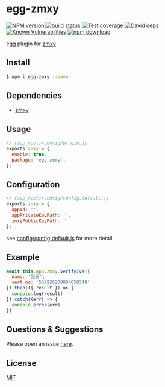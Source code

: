 # egg-zmxy

[![NPM version][npm-image]][npm-url]
[![build status][travis-image]][travis-url]
[![Test coverage][codecov-image]][codecov-url]
[![David deps][david-image]][david-url]
[![Known Vulnerabilities][snyk-image]][snyk-url]
[![npm download][download-image]][download-url]

[npm-image]: https://img.shields.io/npm/v/egg-zmxy.svg?style=flat-square
[npm-url]: https://npmjs.org/package/egg-zmxy
[travis-image]: https://img.shields.io/travis/eggjs/egg-zmxy.svg?style=flat-square
[travis-url]: https://travis-ci.org/eggjs/egg-zmxy
[codecov-image]: https://img.shields.io/codecov/c/github/eggjs/egg-zmxy.svg?style=flat-square
[codecov-url]: https://codecov.io/github/eggjs/egg-zmxy?branch=master
[david-image]: https://img.shields.io/david/eggjs/egg-zmxy.svg?style=flat-square
[david-url]: https://david-dm.org/eggjs/egg-zmxy
[snyk-image]: https://snyk.io/test/npm/egg-zmxy/badge.svg?style=flat-square
[snyk-url]: https://snyk.io/test/npm/egg-zmxy
[download-image]: https://img.shields.io/npm/dm/egg-zmxy.svg?style=flat-square
[download-url]: https://npmjs.org/package/egg-zmxy

<!--
Description here.
-->
egg plugin for [zmxy](https://github.com/bmqb/zmxy)

## Install

```bash
$ npm i egg-zmxy --save
```

## Dependencies
- [zmxy](https://github.com/bmqb/zmxy)

## Usage

```js
// {app_root}/config/plugin.js
exports.zmxy = {
  enable: true,
  package: 'egg-zmxy',
};
```

## Configuration

```js
// {app_root}/config/config.default.js
exports.zmxy = {
  appId: '',
  appPrivateKeyPath: '',
  zmxyPublicKeyPath: ''
};
```

see [config/config.default.js](config/config.default.js) for more detail.

## Example

```js
await this.app.zmxy.verifyIvs({
  name: '张三',
  cert_no: '532926200804058748'
}).then(({ result }) => {
  console.log(result)
}).catch((err) => {
  console.error(err)
})
```

## Questions & Suggestions

Please open an issue [here](https://github.com/eggjs/egg/issues).

## License

[MIT](LICENSE)

